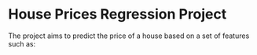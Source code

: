 # **House Prices Regression Project**
The project aims to predict the price of a house based on a set of features such as: 
 
